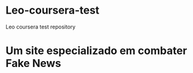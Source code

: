 # Leo-coursera-test
Leo coursera test repository 
<head>
<meta charset="utf-8">
<meta name="viewport" content="width=device-width, initial-scale=1">
<title>Olá Pessoal! Bem vindos ao Brasil Verdade.</title>
</head>
<body>
<h1>Um site especializado em combater Fake News</h1>
</body>
